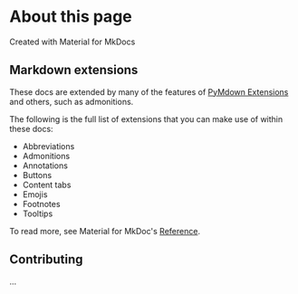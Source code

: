 # About this page

Created with Material for MkDocs

## Markdown extensions

These docs are extended by many of the features of [PyMdown Extensions](https://facelessuser.github.io/pymdown-extensions/) and others, such as admonitions.

The following is the full list of extensions that you can make use of within these docs:

- Abbreviations
- Admonitions
- Annotations
- Buttons
- Content tabs
- Emojis
- Footnotes
- Tooltips

To read more, see Material for MkDoc's [Reference](https://squidfunk.github.io/mkdocs-material/reference/).

## Contributing

...
